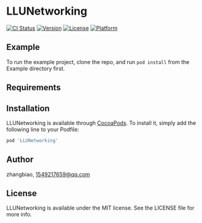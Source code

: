 # LLUNetworking

[![CI Status](https://img.shields.io/travis/zhangbiao/LLUNetworking.svg?style=flat)](https://travis-ci.org/zhangbiao/LLUNetworking)
[![Version](https://img.shields.io/cocoapods/v/LLUNetworking.svg?style=flat)](https://cocoapods.org/pods/LLUNetworking)
[![License](https://img.shields.io/cocoapods/l/LLUNetworking.svg?style=flat)](https://cocoapods.org/pods/LLUNetworking)
[![Platform](https://img.shields.io/cocoapods/p/LLUNetworking.svg?style=flat)](https://cocoapods.org/pods/LLUNetworking)

## Example

To run the example project, clone the repo, and run `pod install` from the Example directory first.

## Requirements

## Installation

LLUNetworking is available through [CocoaPods](https://cocoapods.org). To install
it, simply add the following line to your Podfile:

```ruby
pod 'LLUNetworking'
```

## Author

zhangbiao, 1549217659@qq.com

## License

LLUNetworking is available under the MIT license. See the LICENSE file for more info.
